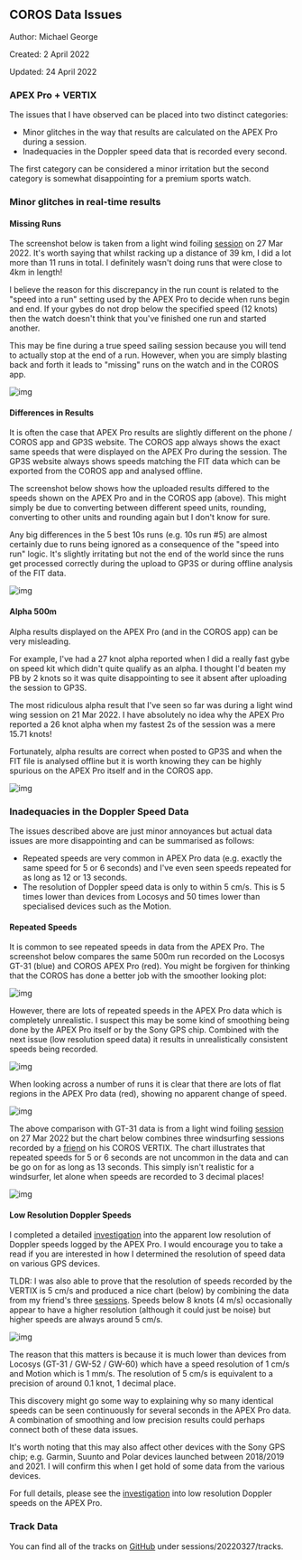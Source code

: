 ## COROS Data Issues

Author: Michael George

Created: 2 April 2022

Updated: 24 April 2022



### APEX Pro + VERTIX

The issues that I have observed can be placed into two distinct categories:

- Minor glitches in the way that results are calculated on the APEX Pro during a session.
- Inadequacies in the Doppler speed data that is recorded every second.

The first category can be considered a minor irritation but the second category is somewhat disappointing for a premium sports watch.



### Minor glitches in real-time results

#### Missing Runs

The screenshot below is taken from a light wind foiling [session](https://logiqx.github.io/gps-guides/sessions/20220327/) on 27 Mar 2022. It's worth saying that whilst racking up a distance of 39 km, I did a lot more than 11 runs in total. I definitely wasn't doing runs that were close to 4km in length!

I believe the reason for this discrepancy in the run count is related to the "speed into a run" setting used by the APEX Pro to decide when runs begin and end. If your gybes do not drop below the specified speed (12 knots) then the watch doesn't think that you've finished one run and started another.

This may be fine during a true speed sailing session because you will tend to actually stop at the end of a run. However, when you are simply blasting back and forth it leads to "missing" runs on the watch and in the COROS app.



![img](img/coros_app.png)



#### Differences in Results

It is often the case that APEX Pro results are slightly different on the phone / COROS app and GP3S website. The COROS app always shows the exact same speeds that were displayed on the APEX Pro during the session. The GP3S website always shows speeds matching the FIT data which can be exported from the COROS app and analysed offline.

The screenshot below shows how the uploaded results differed to the speeds shown on the APEX Pro and in the COROS app (above). This might simply be due to converting between different speed units, rounding, converting to other units and rounding again but I don't know for sure.

Any big differences in the 5 best 10s runs (e.g. 10s run #5) are almost certainly due to runs being ignored as a consequence of the "speed into run" logic. It's slightly irritating but not the end of the world since the runs get processed correctly during the upload to GP3S or during offline analysis of the FIT data.



![img](img/gpsss.png)



#### Alpha 500m

Alpha results displayed on the APEX Pro (and in the COROS app) can be very misleading.

For example, I've had a 27 knot alpha reported when I did a really fast gybe on speed kit which didn't quite qualify as an alpha. I thought I'd beaten my PB by 2 knots so it was quite disappointing to see it absent after uploading the session to GP3S.

The most ridiculous alpha result that I've seen so far was during a light wind wing session on 21 Mar 2022. I have absolutely no idea why the APEX Pro reported a 26 knot alpha when my fastest 2s of the session was a mere 15.71 knots!

Fortunately, alpha results are correct when posted to GP3S and when the FIT file is analysed offline but it is worth knowing they can be highly spurious on the APEX Pro itself and in the COROS app.

![img](img/alpha.jpg)





### Inadequacies in the Doppler Speed Data

The issues described above are just minor annoyances but actual data issues are more disappointing and can be summarised as follows:

- Repeated speeds are very common in APEX Pro data (e.g. exactly the same speed for 5 or 6 seconds) and I've even seen speeds repeated for as long as 12 or 13 seconds.
- The resolution of Doppler speed data is only to within 5 cm/s. This is 5 times lower than devices from Locosys and 50 times lower than specialised devices such as the Motion.



#### Repeated Speeds

It is common to see repeated speeds in data from the APEX Pro. The screenshot below compares the same 500m run recorded on the Locosys GT-31 (blue) and COROS APEX Pro (red). You might be forgiven for thinking that the COROS has done a better job with the smoother looking plot:

![img](img/500m_151342_2.png)



However, there are lots of repeated speeds in the APEX Pro data which is completely unrealistic. I suspect this may be some kind of smoothing being done by the APEX Pro itself or by the Sony GPS chip. Combined with the next issue (low resolution speed data) it results in unrealistically consistent speeds being recorded.

![img](img/500m_151342_3.png)



When looking across a number of runs it is clear that there are lots of flat regions in the APEX Pro data (red), showing no apparent change of speed.

![img](img/coros_vs_gt31.png)



The above comparison with GT-31 data is from a light wind foiling [session](https://logiqx.github.io/gps-guides/sessions/20220327/) on 27 Mar 2022 but the chart below combines three windsurfing sessions recorded by a [friend](https://logiqx.github.io/gps-guides/sessions/contacts/newm/) on his COROS VERTIX. The chart illustrates that repeated speeds for 5 or 6 seconds are not uncommon in the data and can be go on for as long as 13 seconds. This simply isn't realistic for a windsurfer, let alone when speeds are recorded to 3 decimal places!

![img](img/vertix-repeats.png)



#### Low Resolution Doppler Speeds

I completed a detailed [investigation](../resolution/README.md) into the apparent low resolution of Doppler speeds logged by the APEX Pro. I would encourage you to take a read if you are interested in how I determined the resolution of speed data on various GPS devices.

TLDR: I was also able to prove that the resolution of speeds recorded by the VERTIX is 5 cm/s and produced a nice chart (below) by combining the data from my friend's three [sessions](https://logiqx.github.io/gps-guides/sessions/contacts/newm/). Speeds below 8 knots (4 m/s) occasionally appear to have a higher resolution (although it could just be noise) but higher speeds are always around 5 cm/s.

![img](img/vertix-resolution.png)



The reason that this matters is because it is much lower than devices from Locosys (GT-31 / GW-52 / GW-60) which have a speed resolution of 1 cm/s and Motion which is 1 mm/s. The resolution of 5 cm/s is equivalent to a precision of around 0.1 knot, 1 decimal place.

This discovery might go some way to explaining why so many identical speeds can be seen continuously for several seconds in the APEX Pro data. A combination of smoothing and low precision results could perhaps connect both of these data issues.

It's worth noting that this may also affect other devices with the Sony GPS chip; e.g. Garmin, Suunto and Polar devices launched between 2018/2019 and 2021. I will confirm this when I get hold of some data from the various devices.

For full details, please see the [investigation](../resolution/README.md) into low resolution Doppler speeds on the APEX Pro.



### Track Data

You can find all of the tracks on [GitHub](https://github.com/Logiqx/gps-guides) under sessions/20220327/tracks.

